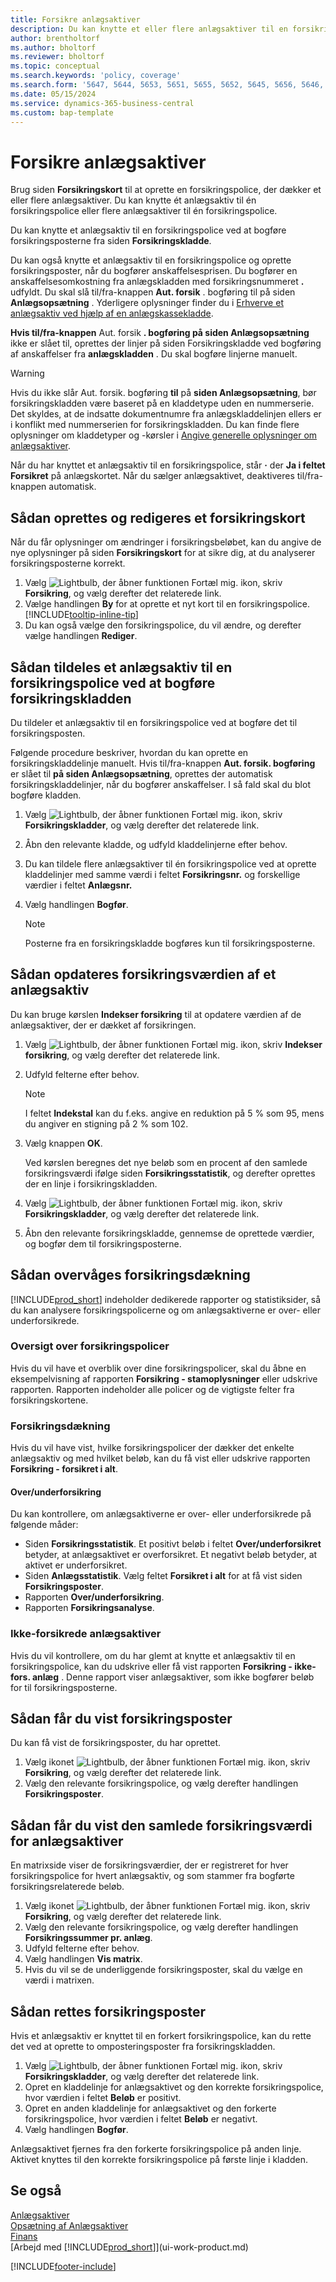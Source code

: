 ```yaml
---
title: Forsikre anlægsaktiver
description: Du kan knytte et eller flere anlægsaktiver til en forsikringspolice ved at bogføre forsikringsposterne fra siden **Forsikringskladde**.
author: brentholtorf
ms.author: bholtorf
ms.reviewer: bholtorf
ms.topic: conceptual
ms.search.keywords: 'policy, coverage'
ms.search.form: '5647, 5644, 5653, 5651, 5655, 5652, 5645, 5656, 5646, 5648, 9275'
ms.date: 05/15/2024
ms.service: dynamics-365-business-central
ms.custom: bap-template
---
```

# <a name="insure-fixed-assets"></a>Forsikre anlægsaktiver

Brug siden **Forsikringskort** til at oprette en forsikringspolice, der dækker et eller flere anlægsaktiver. Du kan knytte ét anlægsaktiv til én forsikringspolice eller flere anlægsaktiver til én forsikringspolice.

Du kan knytte et anlægsaktiv til en forsikringspolice ved at bogføre forsikringsposterne fra siden **Forsikringskladde**.

Du kan også knytte et anlægsaktiv til en forsikringspolice og oprette forsikringsposter, når du bogfører anskaffelsesprisen. Du bogfører en anskaffelsesomkostning fra anlægskladden med forsikringsnummeret **.** udfyldt. Du skal slå til/fra-knappen **Aut. forsik** . bogføring til på siden **Anlægsopsætning** . Yderligere oplysninger finder du i [Erhverve et anlægsaktiv ved hjælp af en anlægskassekladde](fa-how-acquire.md#acquire-a-fixed-asset-by-using-a-fixed-asset-gl-journal).

 **Hvis til/fra-knappen** Aut. forsik **. bogføring på siden Anlægsopsætning** ikke er slået til, oprettes der linjer på siden Forsikringskladde ved bogføring af anskaffelser fra **anlægskladden** . Du skal bogføre linjerne manuelt.

> [!WARNING]  
> Hvis du ikke slår Aut. forsik. bogføring **til** på **siden Anlægsopsætning**, bør forsikringskladden være baseret på en kladdetype uden en nummerserie. Det skyldes, at de indsatte dokumentnumre fra anlægskladdelinjen ellers er i konflikt med nummerserien for forsikringskladden. Du kan finde flere oplysninger om kladdetyper og -kørsler i [Angive generelle oplysninger om anlægsaktiver](fa-how-setup-general.md).

Når du har knyttet et anlægsaktiv til en forsikringspolice, står **·**  der **Ja i feltet Forsikret** på anlægskortet. Når du sælger anlægsaktivet, deaktiveres til/fra-knappen automatisk.

## <a name="to-create-or-modify-an-insurance-card"></a>Sådan oprettes og redigeres et forsikringskort

Når du får oplysninger om ændringer i forsikringsbeløbet, kan du angive de nye oplysninger på siden **Forsikringskort** for at sikre dig, at du analyserer forsikringsposterne korrekt.  

1. Vælg ![Lightbulb, der åbner funktionen Fortæl mig.](media/ui-search/search_small.png "Fortæl mig, hvad du vil foretage dig") ikon, skriv **Forsikring**, og vælg derefter det relaterede link.
2. Vælge handlingen **By** for at oprette et nyt kort til en forsikringspolice. [!INCLUDE[tooltip-inline-tip](includes/tooltip-inline-tip_md.md)]
3. Du kan også vælge den forsikringspolice, du vil ændre, og derefter vælge handlingen **Rediger**.

## <a name="to-assign-a-fixed-asset-to-an-insurance-policy-by-posting-from-the-insurance-journal"></a>Sådan tildeles et anlægsaktiv til en forsikringspolice ved at bogføre forsikringskladden

Du tildeler et anlægsaktiv til en forsikringspolice ved at bogføre det til forsikringsposten.  

Følgende procedure beskriver, hvordan du kan oprette en forsikringskladdelinje manuelt. Hvis til/fra-knappen **Aut. forsik. bogføring** er slået til **på siden Anlægsopsætning**, oprettes der automatisk forsikringskladdelinjer, når du bogfører anskaffelser. I så fald skal du blot bogføre kladden.  

1. Vælg ![Lightbulb, der åbner funktionen Fortæl mig.](media/ui-search/search_small.png "Fortæl mig, hvad du vil foretage dig") ikon, skriv **Forsikringskladder**, og vælg derefter det relaterede link.  
2. Åbn den relevante kladde, og udfyld kladdelinjerne efter behov.  
3. Du kan tildele flere anlægsaktiver til én forsikringspolice ved at oprette kladdelinjer med samme værdi i feltet **Forsikringsnr.** og forskellige værdier i feltet **Anlægsnr.**  
4. Vælg handlingen **Bogfør**.  

    > [!NOTE]  
    > Posterne fra en forsikringskladde bogføres kun til forsikringsposterne.  

## <a name="to-update-the-insurance-value-of-a-fixed-asset"></a>Sådan opdateres forsikringsværdien af et anlægsaktiv

Du kan bruge kørslen **Indekser forsikring** til at opdatere værdien af de anlægsaktiver, der er dækket af forsikringen.  

1. Vælg ![Lightbulb, der åbner funktionen Fortæl mig.](media/ui-search/search_small.png "Fortæl mig, hvad du vil foretage dig") ikon, skriv **Indekser forsikring**, og vælg derefter det relaterede link.
2. Udfyld felterne efter behov.

    > [!NOTE]  
    >   I feltet **Indekstal** kan du f.eks. angive en reduktion på 5 % som 95, mens du angiver en stigning på 2 % som 102.  
3. Vælg knappen **OK**.  

   Ved kørslen beregnes det nye beløb som en procent af den samlede forsikringsværdi ifølge siden **Forsikringsstatistik**, og derefter oprettes der en linje i forsikringskladden.  
4. Vælg ![Lightbulb, der åbner funktionen Fortæl mig.](media/ui-search/search_small.png "Fortæl mig, hvad du vil foretage dig") ikon, skriv **Forsikringskladder**, og vælg derefter det relaterede link.  
5. Åbn den relevante forsikringskladde, gennemse de oprettede værdier, og bogfør dem til forsikringsposterne.  

## <a name="to-monitor-insurance-coverage"></a>Sådan overvåges forsikringsdækning

[!INCLUDE[prod_short](includes/prod_short.md)] indeholder dedikerede rapporter og statistiksider, så du kan analysere forsikringspolicerne og om anlægsaktiverne er over- eller underforsikrede.  

### <a name="overview-of-insurance-policies"></a>Oversigt over forsikringspolicer

Hvis du vil have et overblik over dine forsikringspolicer, skal du åbne en eksempelvisning af rapporten **Forsikring - stamoplysninger** eller udskrive rapporten. Rapporten indeholder alle policer og de vigtigste felter fra forsikringskortene.  

### <a name="insurance-coverage"></a>Forsikringsdækning

Hvis du vil have vist, hvilke forsikringspolicer der dækker det enkelte anlægsaktiv og med hvilket beløb, kan du få vist eller udskrive rapporten **Forsikring - forsikret i alt**.  

#### <a name="overunder-coverage"></a>Over/underforsikring

Du kan kontrollere, om anlægsaktiverne er over- eller underforsikrede på følgende måder:  

* Siden **Forsikringsstatistik**. Et positivt beløb i feltet **Over/underforsikret** betyder, at anlægsaktivet er overforsikret. Et negativt beløb betyder, at aktivet er underforsikret.  
* Siden **Anlægsstatistik**. Vælg feltet **Forsikret i alt** for at få vist siden **Forsikringsposter**.  
* Rapporten **Over/underforsikring**.  
* Rapporten **Forsikringsanalyse**.  

### <a name="uninsured-fixed-assets"></a>Ikke-forsikrede anlægsaktiver

Hvis du vil kontrollere, om du har glemt at knytte et anlægsaktiv til en forsikringspolice, kan du udskrive eller få vist rapporten **Forsikring - ikke-fors. anlæg** . Denne rapport viser anlægsaktiver, som ikke bogfører beløb for til forsikringsposterne.  

## <a name="to-view-insurance-coverage-ledger-entries"></a>Sådan får du vist forsikringsposter

Du kan få vist de forsikringsposter, du har oprettet.  

1. Vælg ikonet ![Lightbulb, der åbner funktionen Fortæl mig.](media/ui-search/search_small.png "Fortæl mig, hvad du vil foretage dig") ikon, skriv **Forsikring**, og vælg derefter det relaterede link.  
2. Vælg den relevante forsikringspolice, og vælg derefter handlingen **Forsikringsposter**.  

## <a name="to-view-the-total-insurance-value-of-fixed-assets"></a>Sådan får du vist den samlede forsikringsværdi for anlægsaktiver

En matrixside viser de forsikringsværdier, der er registreret for hver forsikringspolice for hvert anlægsaktiv, og som stammer fra bogførte forsikringsrelaterede beløb.  

1. Vælg ikonet ![Lightbulb, der åbner funktionen Fortæl mig.](media/ui-search/search_small.png "Fortæl mig, hvad du vil foretage dig") ikon, skriv **Forsikring**, og vælg derefter det relaterede link.  
2. Vælg den relevante forsikringspolice, og vælg derefter handlingen **Forsikringssummer pr. anlæg**.  
3. Udfyld felterne efter behov.  
4. Vælg handlingen **Vis matrix**.  
5. Hvis du vil se de underliggende forsikringsposter, skal du vælge en værdi i matrixen.  

## <a name="to-correct-insurance-coverage-entries"></a>Sådan rettes forsikringsposter

Hvis et anlægsaktiv er knyttet til en forkert forsikringspolice, kan du rette det ved at oprette to omposteringsposter fra forsikringskladden.  

1. Vælg ![Lightbulb, der åbner funktionen Fortæl mig.](media/ui-search/search_small.png "Fortæl mig, hvad du vil foretage dig") ikon, skriv **Forsikringskladder**, og vælg derefter det relaterede link.  
2. Opret en kladdelinje for anlægsaktivet og den korrekte forsikringspolice, hvor værdien i feltet **Beløb** er positivt.  
3. Opret en anden kladdelinje for anlægsaktivet og den forkerte forsikringspolice, hvor værdien i feltet **Beløb** er negativt.  
4. Vælg handlingen **Bogfør**.  

Anlægsaktivet fjernes fra den forkerte forsikringspolice på anden linje. Aktivet knyttes til den korrekte forsikringspolice på første linje i kladden.  

## <a name="see-also"></a>Se også

[Anlægsaktiver](fa-manage.md)  
[Opsætning af Anlægsaktiver](fa-setup.md)  
[Finans](finance.md)  
[Arbejd med [!INCLUDE[prod_short](includes/prod_short.md)]](ui-work-product.md)  

[!INCLUDE[footer-include](includes/footer-banner.md)]
